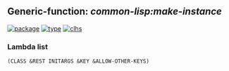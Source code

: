 ## Generic-function: ***common-lisp:make-instance***
[![package](https://img.shields.io/badge/Package-COMMON--LISP-5f9ea0.svg?style=social&colorA=999999)](../) [![type](https://img.shields.io/badge/Type-Generic--Function-5f9ea0.svg?style=social&colorA=999999)](../#generic-function) [![clhs](https://img.shields.io/badge/CLHS-MAKE--INSTANCE-5f9ea0.svg?style=social&colorA=999999)](http://www.lispworks.com/documentation/HyperSpec/Body/f_mk_ins.htm) 
### Lambda list
```
(CLASS &REST INITARGS &KEY &ALLOW-OTHER-KEYS)
```
